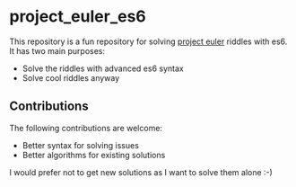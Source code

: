 # project_euler_es6

This repository is a fun repository for solving [project euler](https://projecteuler.net/) riddles with es6.
It has two main purposes:
* Solve the riddles with advanced es6 syntax
* Solve cool riddles anyway

## Contributions

The following contributions are welcome:

* Better syntax for solving issues
* Better algorithms for existing solutions

I would prefer not to get new solutions as I want to solve them alone :-)




